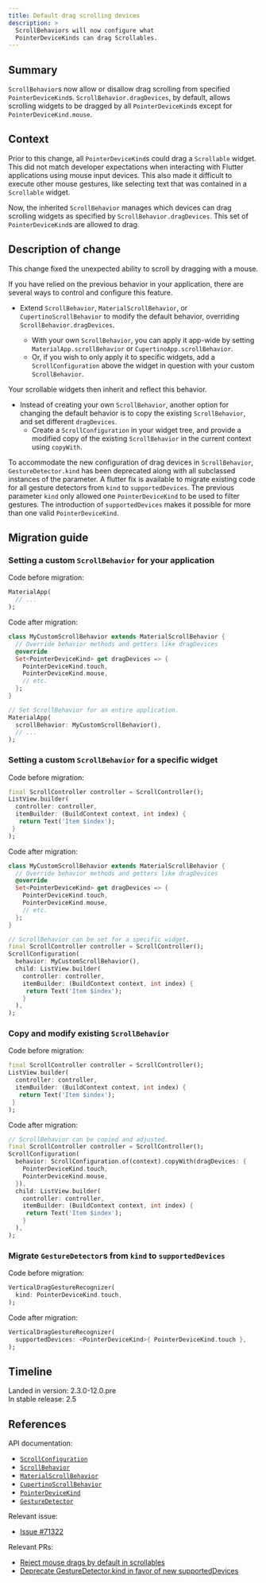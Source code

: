 ```yaml
---
title: Default drag scrolling devices
description: >
  ScrollBehaviors will now configure what
  PointerDeviceKinds can drag Scrollables.
---
```


## Summary

`ScrollBehavior`s now allow or disallow drag scrolling from specified
`PointerDeviceKind`s. `ScrollBehavior.dragDevices`, by default,
allows scrolling widgets to be dragged by all `PointerDeviceKind`s
except for `PointerDeviceKind.mouse`.

## Context

Prior to this change, all `PointerDeviceKind`s could drag a `Scrollable` widget.
This did not match developer expectations when interacting with Flutter
applications using mouse input devices. This also made it difficult to execute
other mouse gestures, like selecting text that was contained in a `Scrollable` widget.

Now, the inherited `ScrollBehavior` manages which devices can drag scrolling widgets
as specified by `ScrollBehavior.dragDevices`. This set of `PointerDeviceKind`s are
allowed to drag.

## Description of change

This change fixed the unexpected ability to scroll by dragging with a mouse.

If you have relied on the previous behavior in your application, there are several ways to
control and configure this feature.

- Extend `ScrollBehavior`, `MaterialScrollBehavior`, or `CupertinoScrollBehavior`
to modify the default behavior, overriding `ScrollBehavior.dragDevices`.
  
  - With your own `ScrollBehavior`, you can apply it app-wide by setting
    `MaterialApp.scrollBehavior` or `CupertinoApp.scrollBehavior`.
  - Or, if you wish to only apply it to specific widgets, add a
    `ScrollConfiguration` above the widget in question with your
    custom `ScrollBehavior`.
 
Your scrollable widgets then inherit and reflect this behavior.

- Instead of creating your own `ScrollBehavior`, another option for changing
the default behavior is to copy the existing `ScrollBehavior`, and set different
`dragDevices`.
  - Create a `ScrollConfiguration` in your widget tree, and provide a modified copy
    of the existing `ScrollBehavior` in the current context using `copyWith`.

To accommodate the new configuration of drag devices in `ScrollBehavior`,
`GestureDetector.kind` has been deprecated along with
all subclassed instances of the parameter.
A flutter fix is available to migrate existing code
for all gesture detectors from `kind` to `supportedDevices`.
The previous parameter `kind` only allowed one `PointerDeviceKind` to
be used to filter gestures.
The introduction of `supportedDevices` makes it possible for more
than one valid `PointerDeviceKind`.

## Migration guide

### Setting a custom `ScrollBehavior` for your application

Code before migration:

```dart
MaterialApp(
  // ...
);
```

Code after migration:

```dart
class MyCustomScrollBehavior extends MaterialScrollBehavior {
  // Override behavior methods and getters like dragDevices
  @override
  Set<PointerDeviceKind> get dragDevices => { 
    PointerDeviceKind.touch,
    PointerDeviceKind.mouse,
    // etc.
  };
}

// Set ScrollBehavior for an entire application.
MaterialApp(
  scrollBehavior: MyCustomScrollBehavior(),
  // ...
);
```

### Setting a custom `ScrollBehavior` for a specific widget

Code before migration:

```dart
final ScrollController controller = ScrollController();
ListView.builder(
  controller: controller,
  itemBuilder: (BuildContext context, int index) {
   return Text('Item $index');
 }
);
```

Code after migration:

```dart
class MyCustomScrollBehavior extends MaterialScrollBehavior {
  // Override behavior methods and getters like dragDevices
  @override
  Set<PointerDeviceKind> get dragDevices => { 
    PointerDeviceKind.touch,
    PointerDeviceKind.mouse,
    // etc.
  };
}

// ScrollBehavior can be set for a specific widget.
final ScrollController controller = ScrollController();
ScrollConfiguration(
  behavior: MyCustomScrollBehavior(),
  child: ListView.builder(
    controller: controller,
    itemBuilder: (BuildContext context, int index) {
     return Text('Item $index');
    }
  ),
);
```

### Copy and modify existing `ScrollBehavior`

Code before migration:

```dart
final ScrollController controller = ScrollController();
ListView.builder(
  controller: controller,
  itemBuilder: (BuildContext context, int index) {
   return Text('Item $index');
 }
);
```

Code after migration:

```dart
// ScrollBehavior can be copied and adjusted.
final ScrollController controller = ScrollController();
ScrollConfiguration(
  behavior: ScrollConfiguration.of(context).copyWith(dragDevices: {
    PointerDeviceKind.touch,
    PointerDeviceKind.mouse,
  }),
  child: ListView.builder(
    controller: controller,
    itemBuilder: (BuildContext context, int index) {
     return Text('Item $index');
    }
  ),
);
```

### Migrate `GestureDetector`s from `kind` to `supportedDevices`

Code before migration:

```dart
VerticalDragGestureRecognizer(
  kind: PointerDeviceKind.touch,
);
```

Code after migration:

```dart
VerticalDragGestureRecognizer(
  supportedDevices: <PointerDeviceKind>{ PointerDeviceKind.touch },
);
```

## Timeline

Landed in version: 2.3.0-12.0.pre<br>
In stable release: 2.5

## References

API documentation:

* [`ScrollConfiguration`][]
* [`ScrollBehavior`][]
* [`MaterialScrollBehavior`][]
* [`CupertinoScrollBehavior`][]
* [`PointerDeviceKind`][]
* [`GestureDetector`][]

Relevant issue:

* [Issue #71322][]

Relevant PRs:

* [Reject mouse drags by default in scrollables][]
* [Deprecate GestureDetector.kind in favor of new supportedDevices][]


[`ScrollConfiguration`]: {{site.api}}/flutter/widgets/ScrollConfiguration-class.html
[`ScrollBehavior`]: {{site.api}}/flutter/widgets/ScrollBehavior-class.html
[`MaterialScrollBehavior`]: {{site.api}}/flutter/material/MaterialScrollBehavior-class.html
[`CupertinoScrollBehavior`]: {{site.api}}/flutter/cupertino/CupertinoScrollBehavior-class.html
[`PointerDeviceKind`]: {{site.api}}/flutter/dart-ui/PointerDeviceKind-class.html
[`GestureDetector`]: {{site.api}}/flutter/widgets/GestureDetector-class.html
[Issue #71322]: {{site.repo.flutter}}/issues/71322
[Reject mouse drags by default in scrollables]: {{site.repo.flutter}}/pull/81569
[Deprecate GestureDetector.kind in favor of new supportedDevices]: {{site.repo.flutter}}/pull/81858
